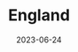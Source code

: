 ---
title: "England"
cc-type: country
cities:
  - London
date: 2023-06-24
hashtag: england
subdivision-of:
  - United Kingdom
tags:
  - English
  - country
---